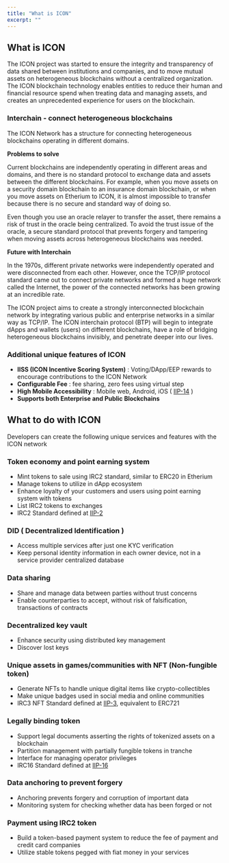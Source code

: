 ```yaml
---
title: "What is ICON"
excerpt: ""
---
```


## What is ICON

The ICON project was started to ensure the integrity and transparency of data shared between institutions and companies, and to move mutual assets on heterogeneous blockchains without a centralized organization. 
The ICON blockchain technology enables entities to reduce their human and financial resource spend when treating data and managing assets, and creates an unprecedented experience for users on the blockchain.

### Interchain - connect heterogeneous blockchains 
The ICON Network has a structure for connecting heterogeneous blockchains operating in different domains. 

**Problems to solve**

Current blockchains are independently operating in different areas and domains, and there is no standard protocol to exchange data and assets between the different blockchains.
For example, when you move assets on a security domain blockchain to an insurance domain blockchain, or when you move assets on Etherium to ICON, it is almost impossible to transfer because there is no secure and standard way of doing so. 

Even though you use an oracle relayer to transfer the asset, there remains a risk of trust in the oracle being centralized. To avoid the trust issue of the oracle, a secure standard protocol that prevents forgery and tampering when moving assets across heterogeneous blockchains was needed.

**Future with Interchain**

In the 1970s, different private networks were independently operated and were disconnected from each other. 
However, once the TCP/IP protocol standard came out to connect private networks and formed a huge network called the Internet, the power of the connected networks has been growing at an incredible rate.

The ICON project aims to create a strongly interconnected blockchain network by integrating various public and enterprise networks in a similar way as TCP/IP. 
The ICON interchain protocol (BTP) will begin to integrate dApps and wallets (users) on different blockchains, have a role of bridging heterogeneous blockchains invisibly, and penetrate deeper into our lives.

### Additional unique features of ICON
- **IISS (ICON Incentive Scoring System)** : Voting/DApp/EEP rewards to encourage contributions to the ICON Network  
- **Configurable Fee** : fee sharing, zero fees using virtual step
- **High Mobile Accessibility** : Mobile web, Android, iOS ( [IIP-14](https://github.com/icon-project/IIPs/blob/master/IIPS/iip-14.md) )
- **Supports both Enterprise and Public Blockchains**  


## What to do with ICON

Developers can create the following unique services and features with the ICON network 

### Token economy and point earning system 
- Mint tokens to sale using IRC2 standard, similar to ERC20 in Etherium
- Manage tokens to utilize in dApp ecosystem
- Enhance loyalty of your customers and users using point earning system with tokens 
- List IRC2 tokens to exchanges
- IRC2 Standard defined at [IIP-2](https://github.com/icon-project/IIPs/blob/master/IIPS/iip-2.md)

### DID ( Decentralized Identification ) 
- Access multiple services after just one KYC verification
- Keep personal identity information in each owner device, not in a service provider centralized database

### Data sharing  
- Share and manage data between parties without trust concerns
- Enable counterparties to accept, without risk of falsification, transactions of contracts

### Decentralized key vault 
- Enhance security using distributed key management
- Discover lost keys   

### Unique assets in games/communities with NFT (Non-fungible token) 
- Generate NFTs to handle unique digital items like crypto-collectibles
- Make unique badges used in social media and online communities 
- IRC3 NFT Standard defined at [IIP-3](https://github.com/icon-project/IIPs/blob/master/IIPS/iip-3.md), equivalent to ERC721

### Legally binding token 
- Support legal documents asserting the rights of tokenized assets on a blockchain
- Partition management with partially fungible tokens in tranche
- Interface for managing operator privileges
- IRC16 Standard defined at [IIP-16](https://github.com/icon-project/IIPs/blob/master/IIPS/iip-16.md)

### Data anchoring to prevent forgery
- Anchoring prevents forgery and corruption of important data
- Monitoring system for checking whether data has been forged or not  

### Payment using IRC2 token
 - Build a token-based payment system to reduce the fee of payment and credit card companies  
 - Utilize stable tokens pegged with fiat money in your services
 
